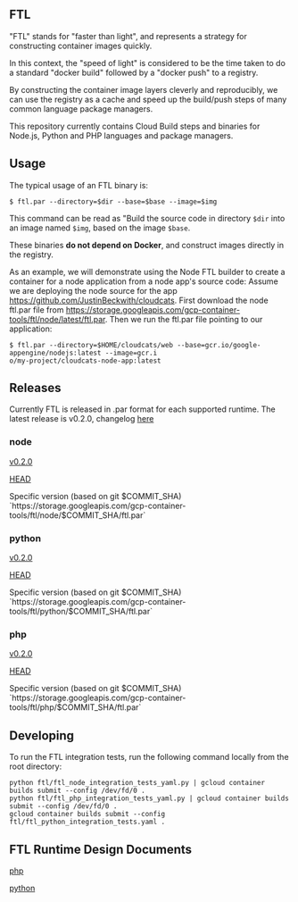 ## FTL

"FTL" stands for "faster than light", and represents a strategy for constructing container images quickly.

In this context, the "speed of light" is considered to be the time taken to do a standard "docker build" followed by a "docker push" to a registry.

By constructing the container image layers cleverly and reproducibly, we can use the registry as a cache and speed up the build/push steps of many common language package managers.

This repository currently contains Cloud Build steps and binaries for Node.js, Python and PHP languages and package managers.

## Usage

The typical usage of an FTL binary is:

```shell
$ ftl.par --directory=$dir --base=$base --image=$img
```

This command can be read as "Build the source code in directory `$dir` into an image named `$img`, based on the image `$base`.

These binaries **do not depend on Docker**, and construct images directly in the registry.

As an example, we will demonstrate using the Node FTL builder to create a container for a node application from a node app's source code:
Assume we are deploying the node source for the app https://github.com/JustinBeckwith/cloudcats.  First download the node ftl.par file from https://storage.googleapis.com/gcp-container-tools/ftl/node/latest/ftl.par.  Then we run the ftl.par file pointing to our application:
```shell
$ ftl.par --directory=$HOME/cloudcats/web --base=gcr.io/google-appengine/nodejs:latest --image=gcr.i
o/my-project/cloudcats-node-app:latest
```

## Releases
Currently FTL is released in .par format for each supported runtime.  The latest release is v0.2.0, changelog [here](https://github.com/GoogleCloudPlatform/runtimes-common/blob/master/ftl/CHANGELOG.md)

### node

[v0.2.0](https://storage.googleapis.com/gcp-container-tools/ftl/node/node-v0.2.0/ftl.par)

[HEAD](https://storage.googleapis.com/gcp-container-tools/ftl/node/latest/ftl.par)

Specific version (based on git $COMMIT_SHA)
`https://storage.googleapis.com/gcp-container-tools/ftl/node/$COMMIT_SHA/ftl.par`

### python

[v0.2.0](https://storage.googleapis.com/gcp-container-tools/ftl/node/python-v0.2.0/ftl.par)

[HEAD](https://storage.googleapis.com/gcp-container-tools/ftl/python/latest/ftl.par)

Specific version (based on git $COMMIT_SHA)
`https://storage.googleapis.com/gcp-container-tools/ftl/python/$COMMIT_SHA/ftl.par`

### php
[v0.2.0](https://storage.googleapis.com/gcp-container-tools/ftl/php/php-v0.2.0/ftl.par)

[HEAD](https://storage.googleapis.com/gcp-container-tools/ftl/php/latest/ftl.par)

Specific version (based on git $COMMIT_SHA)
`https://storage.googleapis.com/gcp-container-tools/ftl/php/$COMMIT_SHA/ftl.par`

## Developing
To run the FTL integration tests, run the following command locally from the root directory:

```shell
python ftl/ftl_node_integration_tests_yaml.py | gcloud container builds submit --config /dev/fd/0 .
python ftl/ftl_php_integration_tests_yaml.py | gcloud container builds submit --config /dev/fd/0 .
gcloud container builds submit --config ftl/ftl_python_integration_tests.yaml .
```

## FTL Runtime Design Documents
[php](https://docs.google.com/document/d/1AB255g8N-J7IYEbhmiTRf29Ox1afEgs3df8GK4NBhrk/edit?usp=sharing)

[python](https://docs.google.com/document/d/15JOk_IFgaXwTSdge7XlxzzXDVVWKqvI5vJVhtHRNp_k/edit?usp=sharing)
